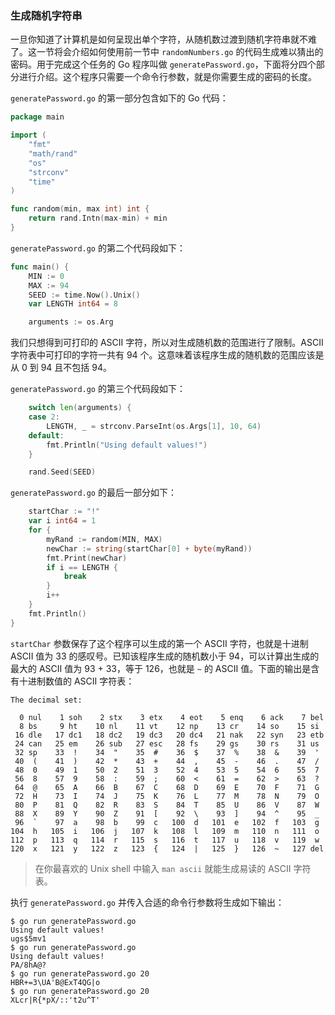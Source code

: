 ### 生成随机字符串

一旦你知道了计算机是如何呈现出单个字符，从随机数过渡到随机字符串就不难了。这一节将会介绍如何使用前一节中 `randomNumbers.go` 的代码生成难以猜出的密码。用于完成这个任务的 Go 程序叫做 `generatePassword.go`，下面将分四个部分进行介绍。这个程序只需要一个命令行参数，就是你需要生成的密码的长度。

`generatePassword.go` 的第一部分包含如下的 Go 代码：

```go
package main

import (
	"fmt"
	"math/rand"
	"os"
	"strconv"
	"time"
)

func random(min, max int) int {
	return rand.Intn(max-min) + min
}
```

`generatePassword.go` 的第二个代码段如下：

```go
func main() {
	MIN := 0
	MAX := 94
	SEED := time.Now().Unix()
	var LENGTH int64 = 8

	arguments := os.Arg
```

我们只想得到可打印的 ASCII 字符，所以对生成随机数的范围进行了限制。ASCII 字符表中可打印的字符一共有 94 个。这意味着该程序生成的随机数的范围应该是从 0 到 94 且不包括 94。

`generatePassword.go` 的第三个代码段如下：

```go
    switch len(arguments) {
	case 2:
		LENGTH, _ = strconv.ParseInt(os.Args[1], 10, 64)
	default:
		fmt.Println("Using default values!")
    }

   	rand.Seed(SEED)
```

`generatePassword.go` 的最后一部分如下：

```go
    startChar := "!"
	var i int64 = 1
	for {
		myRand := random(MIN, MAX)
		newChar := string(startChar[0] + byte(myRand))
		fmt.Print(newChar)
		if i == LENGTH {
			break
		}
		i++
	}
	fmt.Println()
}
```

`startChar` 参数保存了这个程序可以生成的第一个 ASCII 字符，也就是十进制 ASCII 值为 33 的感叹号。已知该程序生成的随机数小于 94，可以计算出生成的最大的 ASCII 值为 93 + 33，等于 126，也就是 `~` 的 ASCII 值。下面的输出是含有十进制数值的 ASCII 字符表：

```
The decimal set:

  0 nul    1 soh    2 stx    3 etx    4 eot    5 enq    6 ack    7 bel
  8 bs     9 ht    10 nl    11 vt    12 np    13 cr    14 so    15 si
 16 dle   17 dc1   18 dc2   19 dc3   20 dc4   21 nak   22 syn   23 etb
 24 can   25 em    26 sub   27 esc   28 fs    29 gs    30 rs    31 us
 32 sp    33  !    34  "    35  #    36  $    37  %    38  &    39  '
 40  (    41  )    42  *    43  +    44  ,    45  -    46  .    47  /
 48  0    49  1    50  2    51  3    52  4    53  5    54  6    55  7
 56  8    57  9    58  :    59  ;    60  <    61  =    62  >    63  ?
 64  @    65  A    66  B    67  C    68  D    69  E    70  F    71  G
 72  H    73  I    74  J    75  K    76  L    77  M    78  N    79  O
 80  P    81  Q    82  R    83  S    84  T    85  U    86  V    87  W
 88  X    89  Y    90  Z    91  [    92  \    93  ]    94  ^    95  _
 96  `    97  a    98  b    99  c   100  d   101  e   102  f   103  g
104  h   105  i   106  j   107  k   108  l   109  m   110  n   111  o
112  p   113  q   114  r   115  s   116  t   117  u   118  v   119  w
120  x   121  y   122  z   123  {   124  |   125  }   126  ~   127 del
```

> 在你最喜欢的 Unix shell 中输入 `man ascii` 就能生成易读的 ASCII 字符表。

执行 `generatePassword.go` 并传入合适的命令行参数将生成如下输出：

```
$ go run generatePassword.go
Using default values!
ugs$5mv1
$ go run generatePassword.go
Using default values!
PA/8hA@?
$ go run generatePassword.go 20
HBR+=3\UA'B@ExT4QG|o
$ go run generatePassword.go 20
XLcr|R{*pX/::'t2u^T'
```
